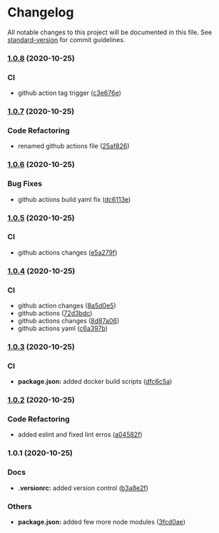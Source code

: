 # Changelog

All notable changes to this project will be documented in this file. See [standard-version](https://github.com/conventional-changelog/standard-version) for commit guidelines.

### [1.0.8](https://github.com/SuveshBaskar/kubernetes-dashboard-proxy/compare/v1.0.7...v1.0.8) (2020-10-25)


### CI

* github action tag trigger ([c3e676e](https://github.com/SuveshBaskar/kubernetes-dashboard-proxy/commit/c3e676e317975f9ec3654e4a524f1625d1c1b092))

### [1.0.7](https://github.com/SuveshBaskar/kubernetes-dashboard-proxy/compare/v1.0.6...v1.0.7) (2020-10-25)


### Code Refactoring

* renamed github actions file ([25af826](https://github.com/SuveshBaskar/kubernetes-dashboard-proxy/commit/25af826558bfdd181fb62c0efcb02f88be3015be))

### [1.0.6](https://github.com/SuveshBaskar/kubernetes-dashboard-proxy/compare/v1.0.5...v1.0.6) (2020-10-25)


### Bug Fixes

* github actions build yaml fix ([dc6113e](https://github.com/SuveshBaskar/kubernetes-dashboard-proxy/commit/dc6113ea4615deac046bf39aa34b5945997e0764))

### [1.0.5](https://github.com/SuveshBaskar/kubernetes-dashboard-proxy/compare/v1.0.4...v1.0.5) (2020-10-25)


### CI

* github actions changes ([e5a279f](https://github.com/SuveshBaskar/kubernetes-dashboard-proxy/commit/e5a279fd0e78dbfb24fb4c6fe67406da4bec4ac9))

### [1.0.4](https://github.com/SuveshBaskar/kubernetes-dashboard-proxy/compare/v1.0.3...v1.0.4) (2020-10-25)


### CI

* github action changes ([8a5d0e5](https://github.com/SuveshBaskar/kubernetes-dashboard-proxy/commit/8a5d0e517985597bcac009e42fc4c69e8bcad00a))
* github actions ([72d3bdc](https://github.com/SuveshBaskar/kubernetes-dashboard-proxy/commit/72d3bdcd3a6a0e3d2cf7389bdb862afdf704b4ee))
* github actions changes ([8d87a06](https://github.com/SuveshBaskar/kubernetes-dashboard-proxy/commit/8d87a0618be53aef171c6129209f8906a668302b))
* github actions yaml ([c6a397b](https://github.com/SuveshBaskar/kubernetes-dashboard-proxy/commit/c6a397b46f1a5012bfa13eabedc774b3daa4aaca))

### [1.0.3](https://github.com/SuveshBaskar/kubernetes-dashboard-proxy/compare/v1.0.2...v1.0.3) (2020-10-25)


### CI

* **package.json:** added docker build scripts ([dfc6c5a](https://github.com/SuveshBaskar/kubernetes-dashboard-proxy/commit/dfc6c5a9df385bc5ed52f06446222bfd20755ac6))

### [1.0.2](https://github.com/SuveshBaskar/kubernetes-dashboard-proxy/compare/v1.0.1...v1.0.2) (2020-10-25)


### Code Refactoring

* added eslint and fixed lint erros ([a04582f](https://github.com/SuveshBaskar/kubernetes-dashboard-proxy/commit/a04582f44803bdadfae7db7c1111a48e360c472c))

### 1.0.1 (2020-10-25)


### Docs

* **.versionrc:** added version control ([b3a8e2f](https://github.com/SuveshBaskar/kubernetes-dashboard-proxy/commit/b3a8e2f9ec7b80c82c977ffc9aae59eb27e02669))


### Others

* **package.json:** added few more node modules ([3fcd0ae](https://github.com/SuveshBaskar/kubernetes-dashboard-proxy/commit/3fcd0ae41bff65650e78c88f04636ef41d298f7b))
